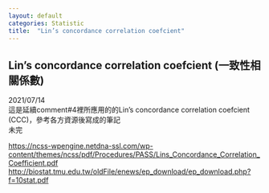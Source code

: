 ```yaml
---
layout: default
categories: Statistic
title:  "Lin’s concordance correlation coefcient"
---  
```

## Lin’s concordance correlation coefcient (一致性相關係數)  
2021/07/14  
這是延續comment#4裡所應用的的Lin’s concordance correlation coefcient (CCC)，參考各方資源後寫成的筆記  
未完

https://ncss-wpengine.netdna-ssl.com/wp-content/themes/ncss/pdf/Procedures/PASS/Lins_Concordance_Correlation_Coefficient.pdf  
http://biostat.tmu.edu.tw/oldFile/enews/ep_download/ep_download.php?f=10stat.pdf
